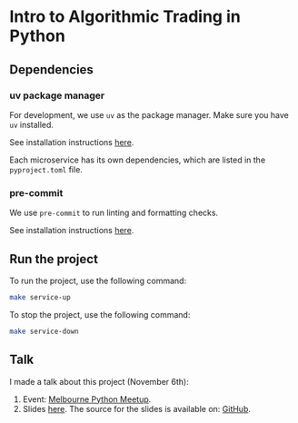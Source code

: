 # Intro to Algorithmic Trading in Python

## Dependencies

### uv package manager

For development, we use `uv` as the package manager. Make sure you have `uv` installed.

See installation instructions [here](https://docs.astral.sh/uv/getting-started/installation/#standalone-installer).

Each microservice has its own dependencies, which are listed in the `pyproject.toml` file.

### pre-commit

We use `pre-commit` to run linting and formatting checks.

See installation instructions [here](https://pre-commit.com/#installation).

## Run the project

To run the project, use the following command:

```bash
make service-up
```

To stop the project, use the following command:

```bash
make service-down
```

## Talk

I made a talk about this project (November 6th):

1. Event: [Melbourne Python Meetup](https://www.meetup.com/melbourne-python-user-group/events/304091942).
2. Slides [here](https://melb-py.adolfovillalobos.com). The source for the slides is available on: [GitHub](https://github.com/AdolfoVillalobos/intro-to-algorithmic-trading-slides).
